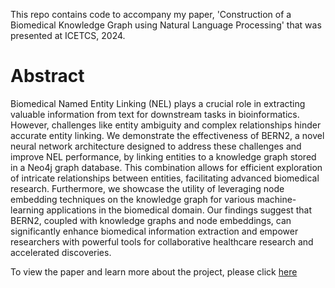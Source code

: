 This repo contains code to accompany my paper, 'Construction of a Biomedical Knowledge Graph using Natural Language Processing' that was presented at ICETCS, 2024.

# Abstract
Biomedical Named Entity Linking (NEL) plays a crucial role in extracting valuable information from text for downstream tasks in bioinformatics. However, challenges like entity ambiguity and complex relationships hinder accurate entity linking. We demonstrate the effectiveness of BERN2, a novel neural network architecture designed to address these challenges and improve NEL performance, by linking entities to a knowledge graph stored in a Neo4j graph database. This combination allows for efficient exploration of intricate relationships between entities, facilitating advanced biomedical research. Furthermore, we showcase the utility of leveraging node embedding techniques on the knowledge graph for various machine-learning applications in the biomedical domain. Our findings suggest that BERN2, coupled with knowledge graphs and node embeddings, can significantly enhance biomedical information extraction and empower researchers with powerful tools for collaborative healthcare research and accelerated discoveries.

To view the paper and learn more about the project, please click [here](https://drive.google.com/file/d/1zOQj8LrpPneLcbAqhoMxUw_gn1Xe6frv/view?usp=sharing)
